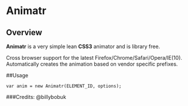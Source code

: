# Animatr
## Overview
**Animatr** is a very simple lean **CSS3** animator and is library free.

Cross browser support for the latest Firefox/Chrome/Safari/Opera/IE(10). Automatically creates the animation based on vendor specific prefixes.

##Usage
	
	var anim = new Animatr(ELEMENT_ID, options);

###Credits:
@billybobuk